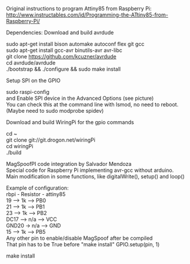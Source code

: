
Original instructions to program Attiny85 from Raspberry Pi: <br>
http://www.instructables.com/id/Programming-the-ATtiny85-from-Raspberry-Pi/

Dependencies:
Download and build avrdude

sudo apt-get install bison automake autoconf flex git gcc<br>
sudo apt-get install gcc-avr binutils-avr avr-libc<br>
git clone https://github.com/kcuzner/avrdude <br>
cd avrdude/avrdude<br>
./bootstrap && ./configure && sudo make install<br>


Setup SPI on the GPIO

sudo raspi-config<br>
and Enable SPI device in the Advanced Options (see picture)<br>
You can check this at the command line with lsmod, no need to reboot. (Maybe need to sudo modprobe spidev)

Download and build WiringPi for the gpio commands

cd ~ <br>
git clone git://git.drogon.net/wiringPi<br>
cd wiringPi<br>
./build<br>


MagSpoofPI code integration by Salvador Mendoza<br>
Special code for Raspberry Pi implementing avr-gcc without arduino.<br>
Main modification in some functions, like digitalWrite(), setup() and loop()<br>

Example of configuration:<br>
 rbpi - Resistor - attiny85<br>
 19  -->  1k  -->  PB0<br>
 21  -->  1k  -->  PB1<br>
 23  -->  1k  -->  PB2<br>
DC17 --> n/a  -->  VCC<br>
GND20 -> n/a  -->  GND<br>
 15  -->  1k  -->  PB5<br>
Any other pin to enable/disable MagSpoof after be compiled<br>
That pin has to be True before "make install" GPIO.setup(pin, 1)<br>

make install
